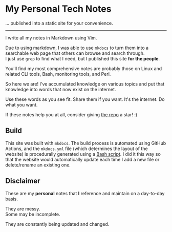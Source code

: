 # My Personal Tech Notes
... published into a static site for your convenience.  

---

I write all my notes in Markdown using Vim.  

Due to using markdown, I was able to use `mkdocs` to turn them into a searchable web
page that others can browse and search through.   
I just use `grep` to find what I need, but I published this site **for the people**.

You'll find my most comprehensive notes are probably those on Linux and related 
CLI tools, Bash, monitoring tools, and Perl.  

So here we are! I've accumulated knowledge on various topics and put that knowledge
into words that now exist on the internet.  

Use these words as you see fit. Share them if you want. It's the internet. Do what you want.  

If these notes help you at all, consider giving [the repo](https://github.com/kolkhis/tech-notes/) a star! :)

## Build

This site was built with `mkdocs`. The build process is automated using GitHub
Actions, and the `mkdocs.yml` file (which determines the layout of the website) is 
procedurally generated using a [Bash script](https://github.com/kolkhis/tech-notes/blob/main/scripts/generate-mkdocs-config). I did it this way so that the website would
automatically update each time I add a new file or delete/rename an existing one.  


## Disclaimer

These are my **personal** notes that **I** reference and maintain on a day-to-day basis.  

They are messy.  
Some may be incomplete.  

They are constantly being updated and changed.  





